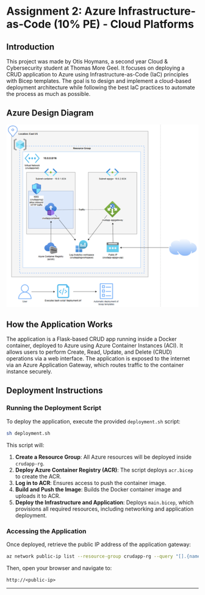 # Assignment 2: Azure Infrastructure-as-Code (10% PE) - Cloud Platforms

## Introduction
This project was made by Otis Hoymans, a second year Cloud & Cybersecurity student at Thomas More Geel. It focuses on deploying a CRUD application to Azure using Infrastructure-as-Code (IaC) principles with Bicep templates. The goal is to design and implement a cloud-based deployment architecture while following the best IaC practices to automate the process as much as possible.

## Azure Design Diagram

![alt text](designdiagram.png)

## How the Application Works
The application is a Flask-based CRUD app running inside a Docker container, deployed to Azure using Azure Container Instances (ACI). It allows users to perform Create, Read, Update, and Delete (CRUD) operations via a web interface. The application is exposed to the internet via an Azure Application Gateway, which routes traffic to the container instance securely.

## Deployment Instructions

### Running the Deployment Script
To deploy the application, execute the provided `deployment.sh` script:

```sh
sh deployment.sh
```

This script will:
1. **Create a Resource Group**: All Azure resources will be deployed inside `crudapp-rg`.
2. **Deploy Azure Container Registry (ACR)**: The script deploys `acr.bicep` to create the ACR.
3. **Log in to ACR**: Ensures access to push the container image.
4. **Build and Push the Image**: Builds the Docker container image and uploads it to ACR.
5. **Deploy the Infrastructure and Application**: Deploys `main.bicep`, which provisions all required resources, including networking and application deployment.

### Accessing the Application
Once deployed, retrieve the public IP address of the application gateway:

```sh
az network public-ip list --resource-group crudapp-rg --query "[].{name:name, ipAddress:ipAddress}" --output table
```

Then, open your browser and navigate to:
```
http://<public-ip>
```

---


